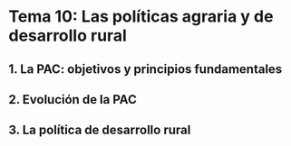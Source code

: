 # Tema 10: Las políticas agraria y de desarrollo rural

## 1. La PAC: objetivos y principios fundamentales

## 2. Evolución de la PAC

## 3. La política de desarrollo rural
